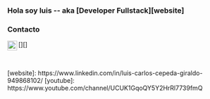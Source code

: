 ### Hola soy luis -- aka [Developer Fullstack][website]


### Contacto

[<img align="left" alt="luiscarlos | Youtube" width="22px" src="https://cdn.jsdelivr.net/npm/simple-icons@3.13.0/icons/youtube.svg" />][]

<br />
<br />
[website]: https://www.linkedin.com/in/luis-carlos-cepeda-giraldo-949868102/
[youtube]: https://www.youtube.com/channel/UCUK1GqoQY5Y2HrRl7739fmQ